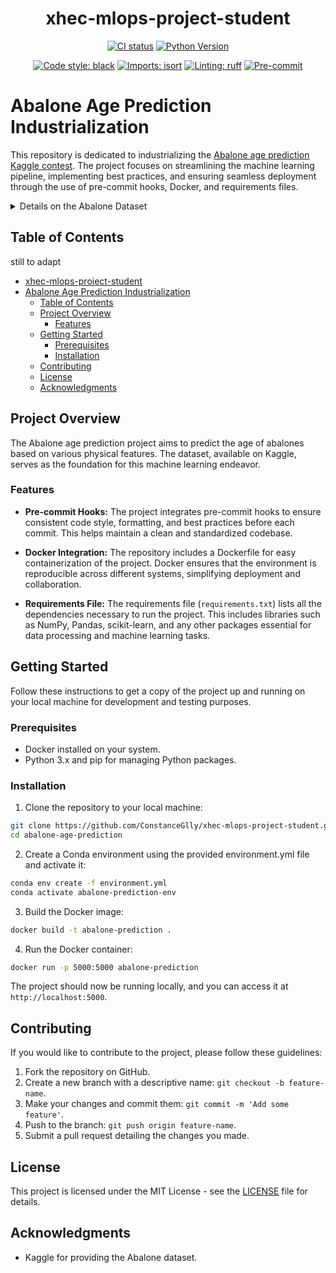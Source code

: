 <div align="center">

# xhec-mlops-project-student

[![CI status](https://github.com/artefactory/xhec-mlops-project-student/actions/workflows/ci.yaml/badge.svg)](https://github.com/artefactory/xhec-mlops-project-student/actions/workflows/ci.yaml?query=branch%3Amaster)
[![Python Version](https://img.shields.io/badge/python-3.9%20%7C%203.10-blue.svg)]()

[![Code style: black](https://img.shields.io/badge/code%20style-black-000000.svg)](https://github.com/psf/black)
[![Imports: isort](https://img.shields.io/badge/%20imports-isort-%231674b1?style=flat&labelColor=ef8336)](https://pycqa.github.io/isort/)
[![Linting: ruff](https://img.shields.io/endpoint?url=https://raw.githubusercontent.com/charliermarsh/ruff/main/assets/badge/v2.json)](https://github.com/astral-sh/ruff)
[![Pre-commit](https://img.shields.io/badge/pre--commit-enabled-informational?logo=pre-commit&logoColor=white)](https://github.com/artefactory/xhec-mlops-project-student/blob/main/.pre-commit-config.yaml)
</div>


# Abalone Age Prediction Industrialization

This repository is dedicated to industrializing the [Abalone age prediction Kaggle contest](https://www.kaggle.com/datasets/rodolfomendes/abalone-dataset). The project focuses on streamlining the machine learning pipeline, implementing best practices, and ensuring seamless deployment through the use of pre-commit hooks, Docker, and requirements files.

<details>
<summary>Details on the Abalone Dataset</summary>

The age of abalone is determined by cutting the shell through the cone, staining it, and counting the number of rings through a microscope -- a boring and time-consuming task. Other measurements, which are easier to obtain, are used to predict the age.

**Goal**: predict the age of abalone (column "Rings") from physical measurements ("Shell weight", "Diameter", etc...)

You can download the dataset on the [Kaggle page](https://www.kaggle.com/datasets/rodolfomendes/abalone-dataset)

</details>

## Table of Contents
still to adapt
- [xhec-mlops-project-student](#xhec-mlops-project-student)
- [Abalone Age Prediction Industrialization](#abalone-age-prediction-industrialization)
  - [Table of Contents](#table-of-contents)
  - [Project Overview](#project-overview)
    - [Features](#features)
  - [Getting Started](#getting-started)
    - [Prerequisites](#prerequisites)
    - [Installation](#installation)
  - [Contributing](#contributing)
  - [License](#license)
  - [Acknowledgments](#acknowledgments)


## Project Overview

The Abalone age prediction project aims to predict the age of abalones based on various physical features. The dataset, available on Kaggle, serves as the foundation for this machine learning endeavor.

### Features

- **Pre-commit Hooks:** The project integrates pre-commit hooks to ensure consistent code style, formatting, and best practices before each commit. This helps maintain a clean and standardized codebase.

- **Docker Integration:** The repository includes a Dockerfile for easy containerization of the project. Docker ensures that the environment is reproducible across different systems, simplifying deployment and collaboration.

- **Requirements File:** The requirements file (`requirements.txt`) lists all the dependencies necessary to run the project. This includes libraries such as NumPy, Pandas, scikit-learn, and any other packages essential for data processing and machine learning tasks.

## Getting Started

Follow these instructions to get a copy of the project up and running on your local machine for development and testing purposes.

### Prerequisites

- Docker installed on your system.
- Python 3.x and pip for managing Python packages.

### Installation
1. Clone the repository to your local machine:
```bash
git clone https://github.com/ConstanceGlly/xhec-mlops-project-student.git
cd abalone-age-prediction
```

2. Create a Conda environment using the provided environment.yml file and activate it:
```bash
conda env create -f environment.yml
conda activate abalone-prediction-env
```

3. Build the Docker image:
```bash
docker build -t abalone-prediction .
```

4. Run the Docker container:
```bash
docker run -p 5000:5000 abalone-prediction
```

The project should now be running locally, and you can access it at `http://localhost:5000`.

## Contributing

If you would like to contribute to the project, please follow these guidelines:

1. Fork the repository on GitHub.
2. Create a new branch with a descriptive name: `git checkout -b feature-name`.
3. Make your changes and commit them: `git commit -m 'Add some feature'`.
4. Push to the branch: `git push origin feature-name`.
5. Submit a pull request detailing the changes you made.

## License

This project is licensed under the MIT License - see the [LICENSE](MIT-LICENSE.txt) file for details.

## Acknowledgments

- Kaggle for providing the Abalone dataset.
